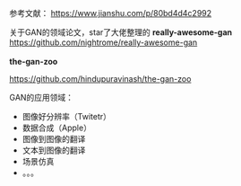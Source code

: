 参考文献： https://www.jianshu.com/p/80bd4d4c2992

关于GAN的领域论文，star了大佬整理的
**really-awesome-gan**
https://github.com/nightrome/really-awesome-gan
<br><br>
**the-gan-zoo**

https://github.com/hindupuravinash/the-gan-zoo


GAN的应用领域：

- 图像好分辨率（Twitetr）
- 数据合成（Apple）
- 图像到图像的翻译
- 文本到图像的翻译
- 场景仿真
- 。。。

